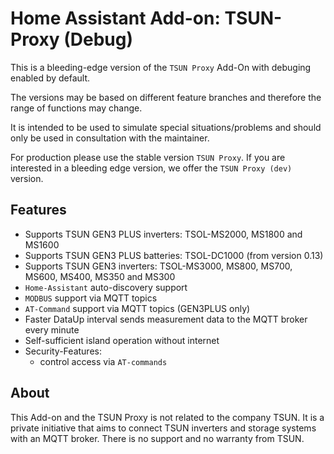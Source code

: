 # Home Assistant Add-on: TSUN-Proxy (Debug)

This is a bleeding-edge version of the `TSUN Proxy`  Add-On with debuging enabled by default.

The versions may be based on different feature branches and therefore the range of functions may change.

It is intended to be used to simulate special situations/problems and should only be used in consultation with the maintainer.

For production please use the stable version `TSUN Proxy`. If you are interested in a bleeding edge version, we offer the `TSUN Proxy (dev)` version.

## Features

- Supports TSUN GEN3 PLUS inverters: TSOL-MS2000, MS1800 and MS1600
- Supports TSUN GEN3 PLUS batteries: TSOL-DC1000 (from version 0.13)
- Supports TSUN GEN3 inverters: TSOL-MS3000, MS800, MS700, MS600, MS400, MS350 and MS300
- `Home-Assistant` auto-discovery support
- `MODBUS` support via MQTT topics
- `AT-Command` support via MQTT topics (GEN3PLUS only)
- Faster DataUp interval sends measurement data to the MQTT broker every minute
- Self-sufficient island operation without internet
- Security-Features:
  - control access via `AT-commands`

## About

This Add-on and the TSUN Proxy is not related to the company TSUN. It is a private initiative that aims to connect TSUN inverters and storage systems with an MQTT broker. There is no support and no warranty from TSUN.
